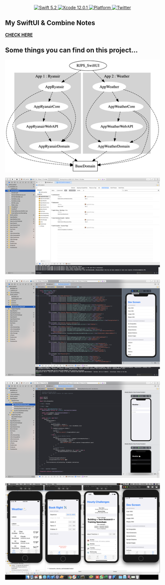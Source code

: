 <p align="center">
   <a href="https://developer.apple.com/swift/">
      <img src="https://img.shields.io/badge/Swift-5.2-orange.svg?style=flat" alt="Swift 5.2">
   </a>
    <a href="https://developer.apple.com/swift/">
      <img src="https://img.shields.io/badge/Xcode-12.0.1-blue.svg" alt="Xcode 12.0.1">
   </a>
   <a href="">
      <img src="https://img.shields.io/cocoapods/p/ValidatedPropertyKit.svg?style=flat" alt="Platform">
   </a>
   <a href="https://twitter.com/ricardo_psantos/">
      <img src="https://img.shields.io/badge/Twitter-@ricardo_psantos-blue.svg?style=flat" alt="Twitter">
   </a>
</p>

## My SwiftUI & Combine Notes

[__CHECK HERE__](https://github.com/ricardopsantos/RJPS_SwiftUI/blob/master/_Documentation_/NotesAndReferences.md)

## Some things you can find on this project...

![Preview](Documents/images/readme.image.0.png)

![Preview](Documents/images/readme.image.1.png)

![Preview](Documents/images/readme.image.2.png)

![Preview](Documents/images/readme.image.3.png)

![Preview](Documents/images/readme.image.4.png)
